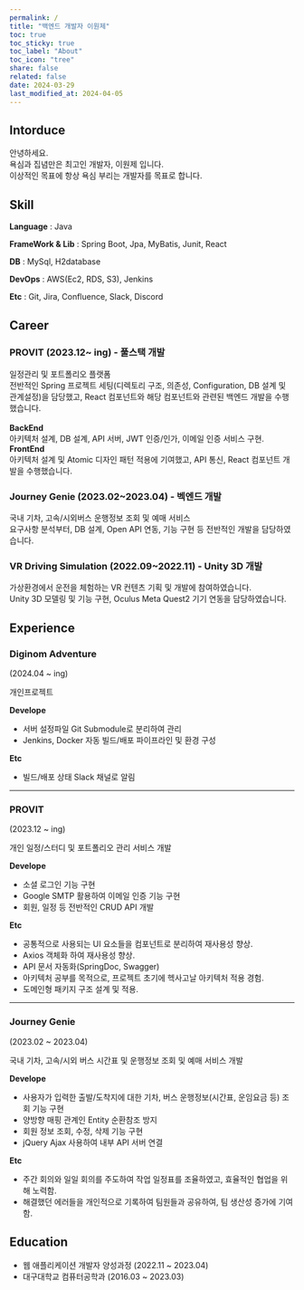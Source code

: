 ```yaml
---
permalink: /
title: "백엔드 개발자 이원제"
toc: true
toc_sticky: true
toc_label: "About"
toc_icon: "tree"
share: false
related: false
date: 2024-03-29
last_modified_at: 2024-04-05
---
```


<!-- Introduce -->

## Intorduce

안녕하세요.  
욕심과 집념만은 최고인 개발자, 이원제 입니다.  
이상적인 목표에 항상 욕심 부리는 개발자를 목표로 합니다.

<!-- 중학교 시절, 친구들의 얼굴로 모바일 퍼즐 게임을 만드는 친구를 보고 개발에 관심을 가지게 되었습니다.
컴퓨터공학과 졸업 후, 여러 강의와 사이드 프로젝트를 통해 역량을 키우는 중입니다. -->

<!-- 개발 이외에도 스무 살부터 여러번의 서비스업, 물류창고 등 다양한 일을 경험해왔습니다.
빠르게 적응하고 학습하는 것에 자신 있습니다. -->

<!-- Stack -->

## Skill

**Language** : Java

**FrameWork & Lib** : Spring Boot, Jpa, MyBatis, Junit, React

**DB** : MySql, H2database

**DevOps** : AWS(Ec2, RDS, S3), Jenkins

**Etc** : Git, Jira, Confluence, Slack, Discord

<!-- Career -->

## Career

### PROVIT (2023.12~ ing) - 풀스택 개발

일정관리 및 포트폴리오 플랫폼  
전반적인 Spring 프로젝트 세팅(디렉토리 구조, 의존성, Configuration, DB 설계 및 관계설정)을 담당했고, React 컴포넌트와 해당 컴포넌트와 관련된 백엔드 개발을 수행했습니다.  
<br>
**BackEnd**  
아키텍처 설계, DB 설계, API 서버, JWT 인증/인가, 이메일 인증 서비스 구현.  
**FrontEnd**  
아키텍처 설계 및 Atomic 디자인 패턴 적용에 기여했고,
API 통신, React 컴포넌트 개발을 수행했습니다.

### Journey Genie (2023.02~2023.04) - 벡엔드 개발

국내 기차, 고속/시외버스 운행정보 조회 및 예매 서비스  
요구사항 분석부터, DB 설계, Open API 연동, 기능 구현 등 전반적인 개발을 담당하였습니다.

### VR Driving Simulation (2022.09~2022.11) - Unity 3D 개발

가상환경에서 운전을 체험하는 VR 컨텐츠 기획 및 개발에 참여하였습니다.  
Unity 3D 모델링 및 기능 구현, Oculus Meta Quest2 기기 연동을 담당하였습니다.

<!-- Experience -->

## Experience

### Diginom Adventure

(2024.04 ~ ing)

개인프로젝트

**Develope**

- 서버 설정파일 Git Submodule로 분리하여 관리
- Jenkins, Docker 자동 빌드/배포 파이프라인 및 환경 구성

**Etc**

- 빌드/배포 상태 Slack 채널로 알림

---

### PROVIT

(2023.12 ~ ing)

개인 일정/스터디 및 포트폴리오 관리 서비스 개발

**Develope**

- 소셜 로그인 기능 구현
- Google SMTP 활용하여 이메일 인증 기능 구현
- 회원, 일정 등 전반적인 CRUD API 개발

**Etc**

- 공통적으로 사용되는 UI 요소들을 컴포넌트로 분리하여 재사용성 향상.
- Axios 객체화 하여 재사용성 향상.
- API 문서 자동화(SpringDoc, Swagger)
- 아키텍처 공부를 목적으로, 프로젝트 초기에 헥사고날 아키텍처 적용 경험.
- 도메인형 패키지 구조 설계 및 적용.

---

### Journey Genie

(2023.02 ~ 2023.04)

국내 기차, 고속/시외 버스 시간표 및 운행정보 조회 및 예매 서비스 개발

**Develope**

- 사용자가 입력한 출발/도착지에 대한 기차, 버스 운행정보(시간표, 운임요금 등) 조회 기능 구현
- 양방향 매핑 관계인 Entity 순환참조 방지
- 회원 정보 조회, 수정, 삭제 기능 구현
- jQuery Ajax 사용하여 내부 API 서버 연결

**Etc**

- 주간 회의와 일일 회의를 주도하여 작업 일정표를 조율하였고, 효율적인 협업을 위해 노력함.
- 해결했던 에러들을 개인적으로 기록하여 팀원들과 공유하여, 팀 생산성 증가에 기여함.

<!-- Activity -->

<!-- ## Activity -->

<!-- Education -->

## Education

- 웹 애플리케이션 개발자 양성과정 (2022.11 ~ 2023.04)
- 대구대학교 컴퓨터공학과 (2016.03 ~ 2023.03)
